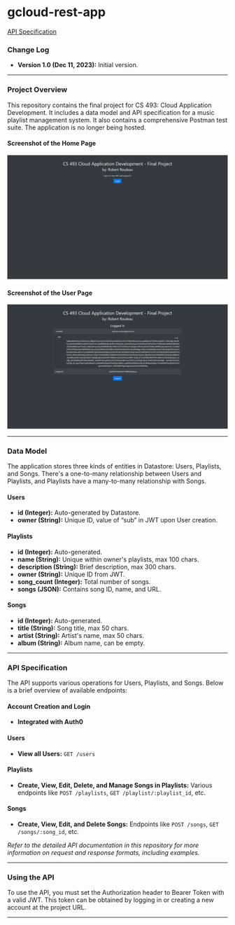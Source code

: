 # gcloud-rest-app

[API Specification](gcloud-rest-app.pdf)

### Change Log

- **Version 1.0 (Dec 11, 2023):** Initial version.

---

### Project Overview

This repository contains the final project for CS 493: Cloud Application Development. It includes a data model and API specification for a music playlist management system. It also contains a comprehensive Postman test suite. The application is no longer being hosted.

#### Screenshot of the Home Page
![Home Page](images/homepage.png)

#### Screenshot of the User Page
![User Page](images/userpage.png)

---

### Data Model

The application stores three kinds of entities in Datastore: Users, Playlists, and Songs. There's a one-to-many relationship between Users and Playlists, and Playlists have a many-to-many relationship with Songs.

#### Users

- **id (Integer):** Auto-generated by Datastore.
- **owner (String):** Unique ID, value of “sub” in JWT upon User creation.

#### Playlists

- **id (Integer):** Auto-generated. 
- **name (String):** Unique within owner's playlists, max 100 chars.
- **description (String):** Brief description, max 300 chars.
- **owner (String):** Unique ID from JWT.
- **song_count (Integer):** Total number of songs.
- **songs (JSON):** Contains song ID, name, and URL.

#### Songs

- **id (Integer):** Auto-generated.
- **title (String):** Song title, max 50 chars.
- **artist (String):** Artist's name, max 50 chars.
- **album (String):** Album name, can be empty.

---

### API Specification

The API supports various operations for Users, Playlists, and Songs. Below is a brief overview of available endpoints:

#### Account Creation and Login
- **Integrated with Auth0**

#### Users
- **View all Users:** `GET /users`

#### Playlists
- **Create, View, Edit, Delete, and Manage Songs in Playlists:** Various endpoints like `POST /playlists`, `GET /playlist/:playlist_id`, etc.

#### Songs
- **Create, View, Edit, and Delete Songs:** Endpoints like `POST /songs`, `GET /songs/:song_id`, etc.

_Refer to the detailed API documentation in this repository for more information on request and response formats, including examples._

---

### Using the API

To use the API, you must set the Authorization header to Bearer Token with a valid JWT. This token can be obtained by logging in or creating a new account at the project URL.

---

